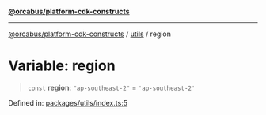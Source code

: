 [**@orcabus/platform-cdk-constructs**](../../../../README.md)

***

[@orcabus/platform-cdk-constructs](../../../../README.md) / [utils](../README.md) / region

# Variable: region

> `const` **region**: `"ap-southeast-2"` = `'ap-southeast-2'`

Defined in: [packages/utils/index.ts:5](https://github.com/OrcaBus/platform-cdk-constructs/blob/c976adc64e129e16931e5f8794549bfec6d441a5/packages/utils/index.ts#L5)
